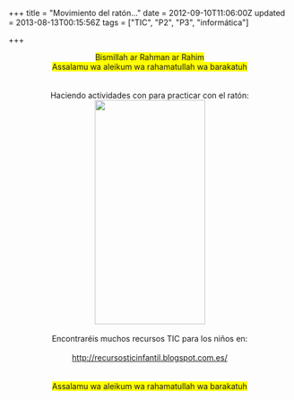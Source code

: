 +++
title = "Movimiento del ratón..."
date = 2012-09-10T11:06:00Z
updated = 2013-08-13T00:15:56Z
tags = ["TIC", "P2", "P3", "informática"]

+++

<div dir="ltr" style="text-align: left;" trbidi="on"><div style="text-align: center;"><span style="background-color: yellow;">Bismillah ar Rahman ar Rahim</span></div><div style="text-align: center;"><span style="background-color: yellow;">Assalamu wa aleikum wa rahamatullah wa barakatuh</span></div><div style="text-align: center;"><br /></div><div style="text-align: center;"><span style="background-color: yellow;"><br /></span></div><div class="separator" style="clear: both; text-align: center;">Haciendo actividades con para practicar con el ratón:</div><div class="separator" style="clear: both; text-align: center;"></div><div class="separator" style="clear: both; text-align: center;"><a href="http://3.bp.blogspot.com/-tn92mZIZc3o/UgleeGM8fhI/AAAAAAAAFXE/SHtv9l79Tcs/s1600/cats.jpg" imageanchor="1" style="margin-left: 1em; margin-right: 1em;"><img border="0" height="400" src="http://3.bp.blogspot.com/-tn92mZIZc3o/UgleeGM8fhI/AAAAAAAAFXE/SHtv9l79Tcs/s400/cats.jpg" width="197" /></a></div><br /><div class="separator" style="clear: both; text-align: center;"></div><div class="separator" style="clear: both; text-align: center;">Encontraréis muchos recursos TIC para los niños en:</div><div class="separator" style="clear: both; text-align: center;"><br /></div><div class="separator" style="clear: both; text-align: center;"><a href="http://recursosticinfantil.blogspot.com.es/">http://recursosticinfantil.blogspot.com.es/</a></div><div class="separator" style="clear: both; text-align: center;"><br /></div><div style="text-align: center;"><span style="background-color: yellow;"></span><br /><div><span style="background-color: yellow;"><span style="background-color: yellow;">Assalamu wa aleikum wa rahamatullah wa barakatuh</span></span></div><div><span style="background-color: yellow;"><br class="Apple-interchange-newline" /></span></div></div></div>
